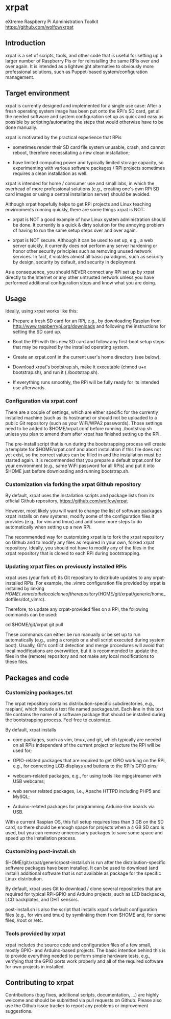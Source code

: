 # xrpat

eXtreme Raspberry Pi Administration Toolkit
https://github.com/wolfcw/xrpat


## Introduction

xrpat is a set of scripts, tools, and other code that is useful for setting up
a larger number of Raspberry Pis or for reinstalling the same RPis over and
over again. It is intended as a lightweight alternative to obviously more
professional solutions, such as Puppet-based system/configuration
management.


## Target environment

xrpat is currently designed and implemented for a single use case: After a
fresh operating system image has been put onto the RPi's SD card, get all
the needed software and system configuration set up as quick and easy as
possible by scripting/automating the steps that would otherwise have to be done
manually.

xrpat is motivated by the practical experience that RPis

*  sometimes render their SD card file system unusable, crash, and cannot
   reboot, therefore necessitating a new clean installation;

*  have limited computing power and typically limited storage capacity,
   so experimenting with various software packages / RPi projects
   sometimes requires a clean installation as well.

xrpat is intended for home / consumer use and small labs, in which the overhead
of more professional solutions (e.g., creating one's own RPi SD card images or
using a central installation server) should be avoided.

Although xrpat hopefully helps to get RPi projects and Linux teaching
environments running quickly, there are some things xrpat is NOT:

* xrpat is NOT a good example of how Linux system administration should
  be done. It currently is a quick & dirty solution for the annoying
  problem of having to run the same setup steps over and over again.

* xrpat is NOT secure. Although it can be used to set up, e.g., a web
  server quickly, it currently does not perform any server hardening
  or honor other security principles such as removing unused network
  services. In fact, it violates almost all basic paradigms, such as
  security by design, security by default, and security in deployment.

As a consequence, you should NEVER connect any RPi set up by xrpat
directly to the Internet or any other untrusted network unless you have
performed additional configuration steps and know what you are doing.


## Usage

Ideally, using xrpat works like this:

* Prepare a fresh SD card for an RPi, e.g., by downloading Raspian
  from http://www.raspberrypi.org/downloads and following the instructions
  for setting the SD card up.

* Boot the RPi with this new SD card and follow any first-boot setup
  steps that may be required by the installed operating system.

* Create an xrpat.conf in the current user's home directory (see below).

* Download xrpat's bootstrap.sh, make it executable (chmod u+x bootstrap.sh),
  and run it (./bootstrap.sh).

* If everything runs smoothly, the RPi will be fully ready for its
  intended use afterwards.


### Configuration via xrpat.conf

There are a couple of settings, which are either specific for the currently
installed machine (such as its hostname) or should not be uploaded to a public
Git repository (such as your WiFi/WPA2 passwords). Those settings need to
be added to $HOME/xrpat.conf before running ./bootstrap.sh unless you plan to
amend them after xrpat has finished setting up the RPi.

The pre-install script that is run during the bootstrapping process will create
a template for $HOME/xrpat.conf and abort installation if this file does not
yet exist, so the correct values can be filled in and the installation must be
started again. It is recommended that you prepare a default xrpat.conf
for your environment (e.g., same WiFi password for all RPis) and put it into
$HOME just before downloading and running bootstrap.sh.


### Customization via forking the xrpat Github repository

By default, xrpat uses the installation scripts and package lists from
its official Github repository, https://github.com/wolfcw/xrpat

However, most likely you will want to change the list of software packages
xrpat installs on new systems, modify some of the configuration files it
provides (e.g., for vim and tmux) and add some more steps to do automatically
when setting up a new RPi.

The recommended way for customizing xrpat is to fork the xrpat repository on
Github and to modify any files as required in your own, forked xrpat
repository. Ideally, you should not have to modify any of the files in
the xrpat repository that is cloned to each RPi during bootstrapping.


### Updating xrpat files on previously installed RPis

xrpat uses (your fork of) its Git repository to distribute updates to any
xrpat-installed RPis. For example, the .vimrc configuration file provided
by xrpat is installed by linking $HOME/.vimrc to the local clone of the
repository ($HOME/git/xrpat/generic/home_dotfiles/dot_vimrc).

Therefore, to update any xrpat-provided files on a RPi, the following
commands can be used:

cd $HOME/git/xrpat
git pull

These commands can either be run manually or be set up to run automatically
(e.g., using a cronjob or a shell script executed during system boot). Usually,
Git's conflict detection and merge procedures will avoid that local
modifications are overwritten, but it is recommended to update the files in the
(remote) repository and not make any local modifications to these files.


## Packages and code

### Customizing packages.txt

The xrpat repository contains distribution-specific subdirectories, e.g.,
raspian/, which include a text file named packages.txt. Each line in this text
file contains the name of a software package that should be installed
during the bootstrapping process. Feel free to customize.

By default, xrpat installs

* core packages, such as vim, tmux, and git, which typically are needed
  on all RPis independent of the current project or lecture the RPi will
  be used for;

* GPIO-related packages that are required to get GPIO working on the RPi,
  e.g., for connecting LCD displays and buttons to the RPi's GPIO pins;

* webcam-related packages, e.g., for using tools like mjpgstreamer with
  USB webcams;

* web server related packages, i.e., Apache HTTPD including PHP5 and MySQL;

* Arduino-related packages for programming Arduino-like boards via USB.

With a current Raspian OS, this full setup requires less than 3 GB on the SD
card, so there should be enough space for projects when a 4 GB SD card is
used, but you can remove unnecessary packages to save some space and speed up
the installation process.


### Customizing post-install.sh

$HOME/git/xrpat/generic/post-install.sh is run after the distribution-specific
software packages have been installed. It can be used to download (and
install) additional software that is not available as package for the specific
Linux distribution.

By default, xrpat uses Git to download / clone several repositories that are
required for typical RPi-GPIO and Arduino projects, such as LED backpacks, LCD
backplates, and DHT sensors.

post-install.sh is also the script that installs xrpat's default configuration
files (e.g., for vim and tmux) by symlinking them from $HOME and, for
some files, /root or /etc.


### Tools provided by xrpat

xrpat includes the source code and configuration files of a few small, mostly
GPIO- and Arduino-based projects. The basic intention behind this is to provide
everything needed to perform simple hardware tests, e.g., verifying that
the GPIO ports work properly and all of the required software for own projects
in installed.


## Contributing to xrpat

Contributions (bug fixes, additional scripts, documentation, ...) are highly
welcome and should be submitted via pull requests on Github. Please also use
the Github issue tracker to report any problems or improvement suggestions.

